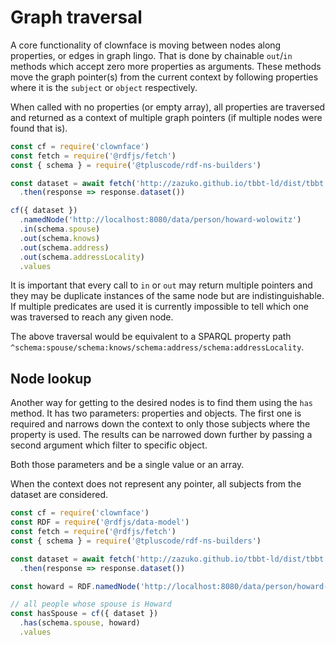 # Graph traversal

A core functionality of clownface is moving between nodes along properties, or edges in graph lingo. That is done by chainable `out`/`in` methods which accept zero more properties as arguments. These methods move the graph pointer(s) from the current context by following properties where it is the `subject` or `object` respectively.

When called with no properties (or empty array), all properties are traversed and returned as a context of multiple graph pointers (if multiple nodes were found that is).

<run-kit>

```js
const cf = require('clownface')
const fetch = require('@rdfjs/fetch')
const { schema } = require('@tpluscode/rdf-ns-builders')

const dataset = await fetch('http://zazuko.github.io/tbbt-ld/dist/tbbt.nt')
  .then(response => response.dataset())

cf({ dataset })
  .namedNode('http://localhost:8080/data/person/howard-wolowitz')
  .in(schema.spouse)
  .out(schema.knows)
  .out(schema.address)
  .out(schema.addressLocality)
  .values
```

</run-kit>

It is important that every call to `in` or `out` may return multiple pointers and they may be duplicate instances of the same node but are indistinguishable. If multiple predicates are used it is currently impossible to tell which one was traversed to reach any given node.

The above traversal would be equivalent to a SPARQL property path `^schema:spouse/schema:knows/schema:address/schema:addressLocality`.

## Node lookup

Another way for getting to the desired nodes is to find them using the `has` method. It has two parameters: properties and objects. The first one is required and narrows down the context to only those subjects where the property is used. The results can be narrowed down further by passing a second argument which filter to specific object.

Both those parameters and be a single value or an array.

When the context does not represent any pointer, all subjects from the dataset are considered.

<run-kit>

```js
const cf = require('clownface')
const RDF = require('@rdfjs/data-model')
const fetch = require('@rdfjs/fetch')
const { schema } = require('@tpluscode/rdf-ns-builders')

const dataset = await fetch('http://zazuko.github.io/tbbt-ld/dist/tbbt.nt')
  .then(response => response.dataset())

const howard = RDF.namedNode('http://localhost:8080/data/person/howard-wolowitz')

// all people whose spouse is Howard
const hasSpouse = cf({ dataset })
  .has(schema.spouse, howard)
  .values
```

</run-kit>
